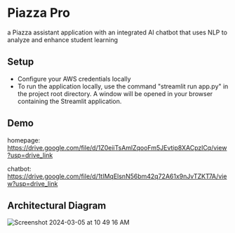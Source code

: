 # Piazza Pro
a Piazza assistant application with an integrated AI chatbot that uses NLP to analyze and enhance student learning

## Setup
- Configure your AWS credentials locally
- To run the application locally, use the command "streamlit run app.py" in the project root directory. A window will be opened in your browser containing the Streamlit application.

## Demo
homepage: https://drive.google.com/file/d/1Z0eiiTsAmlZqooFm5JEvtip8XACpzlCq/view?usp=drive_link

chatbot: https://drive.google.com/file/d/1tIMqElsnN56bm42q72A61x9nJvTZKT7A/view?usp=drive_link 

## Architectural Diagram
![Screenshot 2024-03-05 at 10 49 16 AM](https://github.com/sparky713/nlp-piazza-analysis-chatbot/assets/89681080/6eba7a82-751e-4fa0-9395-655bedbe360b)
